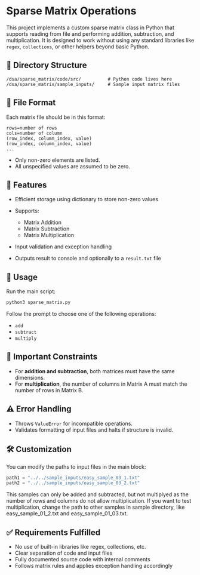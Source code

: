 # Sparse Matrix Operations

This project implements a custom sparse matrix class in Python that supports reading from file and performing addition, subtraction, and multiplication. It is designed to work without using any standard libraries like `regex`, `collections`, or other helpers beyond basic Python.

## 📁 Directory Structure

```
/dsa/sparse_matrix/code/src/          # Python code lives here
/dsa/sparse_matrix/sample_inputs/     # Sample input matrix files
```

## 📜 File Format

Each matrix file should be in this format:

```
rows=number of rows
cols=number of column
(row_index, column_index, value)
(row_index, column_index, value)
...
```

* Only non-zero elements are listed.
* All unspecified values are assumed to be zero.

## 🚀 Features

* Efficient storage using dictionary to store non-zero values
* Supports:

  * Matrix Addition
  * Matrix Subtraction
  * Matrix Multiplication
* Input validation and exception handling
* Outputs result to console and optionally to a `result.txt` file

## 🧪 Usage

Run the main script:

```bash
python3 sparse_matrix.py
```

Follow the prompt to choose one of the following operations:

* `add`
* `subtract`
* `multiply`

## 📌 Important Constraints

* For **addition and subtraction**, both matrices must have the same dimensions.
* For **multiplication**, the number of columns in Matrix A must match the number of rows in Matrix B.

## ⚠️ Error Handling

* Throws `ValueError` for incompatible operations.
* Validates formatting of input files and halts if structure is invalid.

## 🛠️ Customization

You can modify the paths to input files in the main block:

```python
path1 = "../../sample_inputs/easy_sample_03_1.txt"
path2 = "../../sample_inputs/easy_sample_03_2.txt"
```
This samples can only be added and subtracted, but not multiplyed as the number of rows and columns do not allow multiplication. If you want to test multiplication, change the path to other samples in sample directory, like easy_sample_01_2.txt and easy_sample_01_03.txt.

## ✅ Requirements Fulfilled

* No use of built-in libraries like regex, collections, etc.
* Clear separation of code and input files
* Fully documented source code with internal comments
* Follows matrix rules and applies exception handling accordingly
